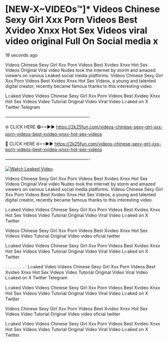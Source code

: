 # [NEW-X~VIDEOs™]* Videos Chinese Sexy Girl Xxx Porn Videos Best Xvideo Xnxx Hot Sex Videos viral video original Full On Social media x

18 seconds ago

Videos Chinese Sexy Girl Xxx Porn Videos Best Xvideo Xnxx Hot Sex Videos Original Viral video Nudes took the internet by storm and amazed viewers on various Leaked social media platforms. Videos Chinese Sexy Girl Xxx Porn Videos Best Xvideo Xnxx Hot Sex Videos, a young and talented digital creator, recently became famous thanks to this interesting video.

L𝚎aked Video Videos Chinese Sexy Girl Xxx Porn Videos Best Xvideo Xnxx Hot Sex Videos Video Tutorial Original Video Viral Video L𝚎aked on X Twitter Telegram

———————————————————-

🌐 CLICK HERE 🟢==►► https://2k25fun.com/videos-chinese-sexy-girl-xxx-porn-videos-best-xvideo-xnxx-hot-sex-videos

🔴 CLICK HERE 🌐==►► https://2k25fun.com/videos-chinese-sexy-girl-xxx-porn-videos-best-xvideo-xnxx-hot-sex-videos

———————————————————-

[![Watch Leaked Video](https://miro.medium.com/v2/resize:fit:828/format:webp/1*cilzJN44JGOrTw9NJCrNHA.gif "Watch Leaked Video")](https://2k25fun.com/videos-chinese-sexy-girl-xxx-porn-videos-best-xvideo-xnxx-hot-sex-videos)

Videos Chinese Sexy Girl Xxx Porn Videos Best Xvideo Xnxx Hot Sex Videos Original Viral video Nudes took the internet by storm and amazed viewers on various Leaked social media platforms. Videos Chinese Sexy Girl Xxx Porn Videos Best Xvideo Xnxx Hot Sex Videos, a young and talented digital creator, recently became famous thanks to this interesting video.

L𝚎aked Video Videos Chinese Sexy Girl Xxx Porn Videos Best Xvideo Xnxx Hot Sex Videos Video Tutorial Original Video Viral Video L𝚎aked on X Twitter

Videos Chinese Sexy Girl Xxx Porn Videos Best Xvideo Xnxx Hot Sex Videos Video Tutorial Original Video video oficial twitter

L𝚎aked Video Videos Chinese Sexy Girl Xxx Porn Videos Best Xvideo Xnxx Hot Sex Videos Video Tutorial Original Video Viral Video L𝚎aked on X Twitter

. . . . . . . . . L𝚎aked Video Videos Chinese Sexy Girl Xxx Porn Videos Best Xvideo Xnxx Hot Sex Videos Video Tutorial Original Video Viral Video L𝚎aked on X Twitter Telegram

L𝚎aked Video Videos Chinese Sexy Girl Xxx Porn Videos Best Xvideo Xnxx Hot Sex Videos Video Tutorial Original Video Viral Video L𝚎aked on X Twitter

Videos Chinese Sexy Girl Xxx Porn Videos Best Xvideo Xnxx Hot Sex Videos Video Tutorial Original Video video oficial twitter

L𝚎aked Video Videos Chinese Sexy Girl Xxx Porn Videos Best Xvideo Xnxx Hot Sex Videos Video Tutorial Original Video Viral Video L𝚎aked on X Twitter.